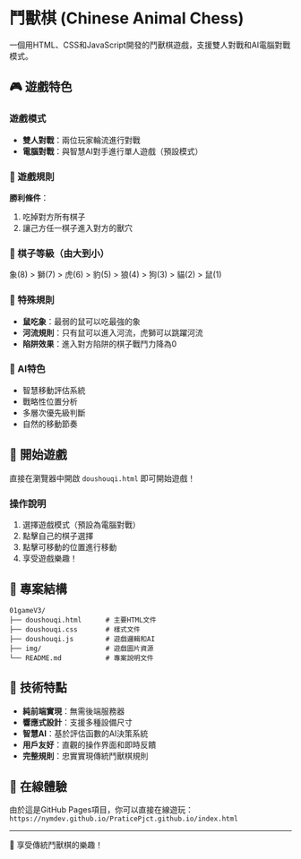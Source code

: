# 鬥獸棋 (Chinese Animal Chess)

一個用HTML、CSS和JavaScript開發的鬥獸棋遊戲，支援雙人對戰和AI電腦對戰模式。

## 🎮 遊戲特色

### 遊戲模式
- **雙人對戰**：兩位玩家輪流進行對戰
- **電腦對戰**：與智慧AI對手進行單人遊戲（預設模式）

### 🎯 遊戲規則
**勝利條件**：
1. 吃掉對方所有棋子
2. 讓己方任一棋子進入對方的獸穴

### 🐾 棋子等級（由大到小）
象(8) > 獅(7) > 虎(6) > 豹(5) > 狼(4) > 狗(3) > 貓(2) > 鼠(1)

### 🌊 特殊規則
- **鼠吃象**：最弱的鼠可以吃最強的象
- **河流規則**：只有鼠可以進入河流，虎獅可以跳躍河流
- **陷阱效果**：進入對方陷阱的棋子戰鬥力降為0

### 🤖 AI特色
- 智慧移動評估系統
- 戰略性位置分析
- 多層次優先級判斷
- 自然的移動節奏

## 🚀 開始遊戲

直接在瀏覽器中開啟 `doushouqi.html` 即可開始遊戲！

### 操作說明
1. 選擇遊戲模式（預設為電腦對戰）
2. 點擊自己的棋子選擇
3. 點擊可移動的位置進行移動
4. 享受遊戲樂趣！

## 📁 專案結構

```
01gameV3/
├── doushouqi.html      # 主要HTML文件
├── doushouqi.css       # 樣式文件
├── doushouqi.js        # 遊戲邏輯和AI
├── img/                # 遊戲圖片資源
└── README.md           # 專案說明文件
```

## 🎨 技術特點

- **純前端實現**：無需後端服務器
- **響應式設計**：支援多種設備尺寸
- **智慧AI**：基於評估函數的AI決策系統
- **用戶友好**：直觀的操作界面和即時反饋
- **完整規則**：忠實實現傳統鬥獸棋規則

## 📱 在線體驗

由於這是GitHub Pages項目，你可以直接在線遊玩：
`https://nymdev.github.io/PraticePjct.github.io/index.html`

---

🎉 享受傳統鬥獸棋的樂趣！
